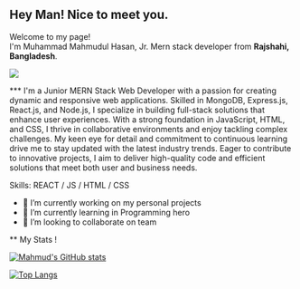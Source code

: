 
## Hey Man! Nice to meet you.

<p>Welcome to my page! </br> I'm Muhammad Mahmudul Hasan, Jr. Mern stack developer from  <b>Rajshahi, Bangladesh</b>. </p>

![](https://media.licdn.com/dms/image/D5616AQHB4HueVeec_Q/profile-displaybackgroundimage-shrink_350_1400/0/1719929887564?e=1725494400&v=beta&t=OzBjJcXlfWiozUJwllCrNHaGR75-hsCecSfSO3f_K1Y)


*** I'm a Junior MERN Stack Web Developer with a passion for creating dynamic and responsive web applications. Skilled in MongoDB, Express.js, React.js, and Node.js, I specialize in building full-stack solutions that enhance user experiences. With a strong foundation in JavaScript, HTML, and CSS, I thrive in collaborative environments and enjoy tackling complex challenges. My keen eye for detail and commitment to continuous learning drive me to stay updated with the latest industry trends. Eager to contribute to innovative projects, I aim to deliver high-quality code and efficient solutions that meet both user and business needs.

Skills:  REACT / JS / HTML / CSS

- 🔭 I’m currently working on my personal projects 
- 🌱 I’m currently learning in Programming hero 
- 👯 I’m looking to collaborate on team


** My Stats !

[![Mahmud's GitHub stats](https://github-readme-stats.vercel.app/api?username=Mahmud4M&show_icons=true)](https://github.com/Mahmud4M/github-readme-stats)

[![Top Langs](https://github-readme-stats.vercel.app/api/top-langs/?username=Mahmud4M)](https://github.com/Mahmud4M/github-readme-stats)


